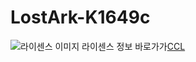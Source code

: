 # LostArk-K1649c






![라이센스 이미지](https://upload.wikimedia.org/wikipedia/commons/thumb/f/f1/Cc-by-nc-nd_icon.svg/88px-Cc-by-nc-nd_icon.svg.png)
라이센스 정보 바로가가[CCL](https://ko.wikipedia.org/wiki/%ED%81%AC%EB%A6%AC%EC%97%90%EC%9D%B4%ED%8B%B0%EB%B8%8C_%EC%BB%A4%EB%A8%BC%EC%A6%88_%EB%9D%BC%EC%9D%B4%EC%84%A0%EC%8A%A4)
